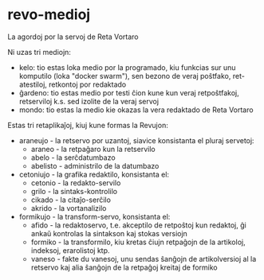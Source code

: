 # revo-medioj
La agordoj por la servoj de Reta Vortaro

Ni uzas tri mediojn:
- kelo: tio estas loka medio por la programado, kiu funkcias sur unu komputilo (loka "docker swarm"),
  sen bezono de veraj   poŝtfako, ret-atestiloj, retkontoj por redaktado
- ĝardeno: tio estas medio por testi ĉion kune kun veraj retpoŝtfakoj, retserviloj k.s. sed izolite de la veraj servoj
- mondo: tio estas la medio kie okazas la vera redaktado de Reta Vortaro

Estas tri retaplikaĵoj, kiuj kune formas la Revujon:
- araneujo - la retservo por uzantoj, siavice konsistanta el pluraj servetoj:
  - araneo - la retpaĝaro kun la retservilo
  - abelo - la serĉdatumbazo 
  - abelisto - administrilo de la datumbazo
- cetoniujo - la grafika redaktilo, konsistanta el:
  - cetonio - la redakto-servilo
  - grilo - la sintaks-kontrolilo
  - cikado - la citaĵo-serĉilo
  - akrido - la vortanalizilo
- formikujo - la transform-servo, konsistanta el:
  - afido - la redaktoservo, t.e. akceptilo de retpoŝtoj kun redaktoj, ĝi ankaŭ kontrolas la sintakson kaj stokas versiojn
  - formiko - la transformilo, kiu kretas ĉiujn retpaĝojn de la artikoloj, indeksoj, erarolistoj ktp.
  - vaneso - fakte du vanesoj, unu sendas ŝanĝojn de artikolversioj al la retservo kaj alia ŝanĝojn de la retpaĝoj kreitaj de formiko
  
  
  
